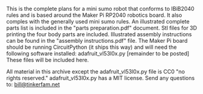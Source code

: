 This is the complete plans for a mini sumo robot that conforms to IBiB2040 rules and is based around the Maker Pi RP2040 robotics board. It also comples with the generally used mini sumo rules.
An illustrated complete parts list is included in the "parts preparation.pdf" document.
Stl files for 3D printing the four body parts are included.
Illustrated assembly instructions can be found in the "assembly instructions.pdf" file.
The Maker Pi board should be running CircuitPython (it ships this way) and will need the following software installed:
adafruit_vl53l0x.py
[remainder to be posted]
These files will be included here. 

All material in this archive except the adafruit_vl53l0x.py file is CC0 "no rights reserved." adafruit_vl53l0x.py has a MIT license.
Send any questions to: bill@tinkerfam.net